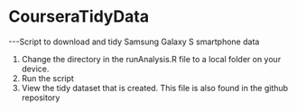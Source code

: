 # CourseraTidyData

---Script to download and tidy Samsung Galaxy S smartphone data

1. Change the directory in the runAnalysis.R file to a local folder on your device.
2. Run the script
3. View the tidy dataset that is created. This file is also found in the github repository

